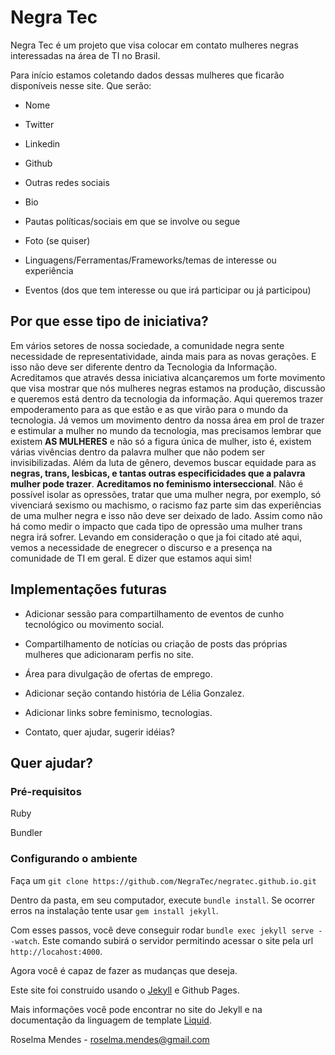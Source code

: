 # Negra Tec

Negra Tec é um projeto que visa colocar em contato mulheres negras interessadas na área de TI no Brasil.

Para início estamos coletando dados dessas mulheres que ficarão disponíveis nesse site. Que serão:

- Nome

- Twitter

- Linkedin

- Github

- Outras redes sociais

- Bio

- Pautas políticas/sociais em que se involve ou segue

- Foto (se quiser)

- Linguagens/Ferramentas/Frameworks/temas de interesse ou experiência

- Eventos (dos que tem interesse ou que irá participar ou já participou)

## Por que esse tipo de iniciativa?

Em vários setores de nossa sociedade, a comunidade negra sente necessidade de representatividade, ainda mais para as novas gerações. E isso não deve ser diferente dentro da Tecnologia da Informação. Acreditamos que através dessa iniciativa alcançaremos um forte movimento que visa mostrar que nós mulheres negras estamos na produção, discussão e queremos está dentro da tecnologia da informação. Aqui queremos trazer empoderamento para as que estão e as que virão para o mundo da tecnologia. Já vemos um movimento dentro da nossa área em prol de trazer e estimular a mulher no mundo da tecnologia, mas precisamos lembrar que existem **AS MULHERES** e não só a figura única de mulher, isto é, existem várias vivências dentro da palavra mulher que não podem ser invisibilizadas. Além da luta de gênero, devemos buscar equidade para as **negras, trans, lesbicas, e tantas outras especificidades que a palavra mulher pode trazer**. **Acreditamos no feminismo interseccional**. Não é possível isolar as opressões, tratar que uma mulher negra, por exemplo, só vivenciará sexismo ou machismo, o racismo faz parte sim das experiências de uma mulher negra e isso não deve ser deixado de lado. Assim como não há como medir o impacto que cada tipo de opressão uma mulher trans negra irá sofrer. Levando em consideração o que ja foi citado até aqui, vemos a necessidade de enegrecer o discurso e a presença na comunidade de TI em geral. E dizer que estamos aqui sim!

## Implementações futuras

- Adicionar sessão para compartilhamento de eventos de cunho tecnológico ou movimento social.

- Compartilhamento de notícias ou criação de posts das próprias mulheres que adicionaram perfis no site.

- Área para divulgação de ofertas de emprego.

- Adicionar seção contando história de Lélia Gonzalez.

- Adicionar links sobre feminismo, tecnologias.

- Contato, quer ajudar, sugerir idéias?

## Quer ajudar?

### Pré-requisitos

Ruby

Bundler

### Configurando o ambiente

Faça um `git clone https://github.com/NegraTec/negratec.github.io.git`

Dentro da pasta, em seu computador, execute `bundle install`. Se ocorrer erros na instalação tente usar `gem install jekyll`.

Com esses passos, você deve conseguir rodar `bundle exec jekyll serve --watch`. Este comando subirá o servidor permitindo acessar o site pela url `http://locahost:4000`.

Agora você é capaz de fazer as mudanças que deseja.

Este site foi construido usando o [Jekyll](https://jekyllrb.com/) e Github Pages.

Mais informações você pode encontrar no site do Jekyll e na documentação da linguagem de template [Liquid](https://github.com/Shopify/liquid/wiki).

Roselma Mendes - roselma.mendes@gmail.com
